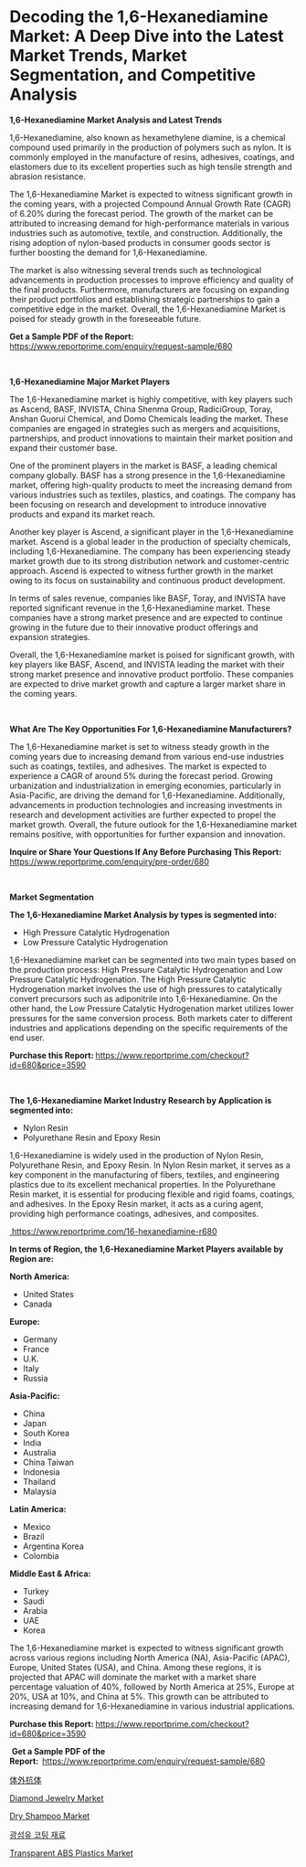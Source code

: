 <p><h1>Decoding the 1,6-Hexanediamine Market: A Deep Dive into the Latest Market Trends, Market Segmentation, and Competitive Analysis</h1></p><p><strong>1,6-Hexanediamine Market Analysis and Latest Trends</strong></p>
<p><p>1,6-Hexanediamine, also known as hexamethylene diamine, is a chemical compound used primarily in the production of polymers such as nylon. It is commonly employed in the manufacture of resins, adhesives, coatings, and elastomers due to its excellent properties such as high tensile strength and abrasion resistance.</p><p>The 1,6-Hexanediamine Market is expected to witness significant growth in the coming years, with a projected Compound Annual Growth Rate (CAGR) of 6.20% during the forecast period. The growth of the market can be attributed to increasing demand for high-performance materials in various industries such as automotive, textile, and construction. Additionally, the rising adoption of nylon-based products in consumer goods sector is further boosting the demand for 1,6-Hexanediamine.</p><p>The market is also witnessing several trends such as technological advancements in production processes to improve efficiency and quality of the final products. Furthermore, manufacturers are focusing on expanding their product portfolios and establishing strategic partnerships to gain a competitive edge in the market. Overall, the 1,6-Hexanediamine Market is poised for steady growth in the foreseeable future.</p></p>
<p><strong>Get a Sample PDF of the Report:&nbsp;</strong> <a href="https://www.reportprime.com/enquiry/request-sample/680">https://www.reportprime.com/enquiry/request-sample/680</a></p>
<p>&nbsp;</p>
<p><strong>1,6-Hexanediamine Major Market Players</strong></p>
<p><p>The 1,6-Hexanediamine market is highly competitive, with key players such as Ascend, BASF, INVISTA, China Shenma Group, RadiciGroup, Toray, Anshan Guorui Chemical, and Domo Chemicals leading the market. These companies are engaged in strategies such as mergers and acquisitions, partnerships, and product innovations to maintain their market position and expand their customer base.</p><p>One of the prominent players in the market is BASF, a leading chemical company globally. BASF has a strong presence in the 1,6-Hexanediamine market, offering high-quality products to meet the increasing demand from various industries such as textiles, plastics, and coatings. The company has been focusing on research and development to introduce innovative products and expand its market reach.</p><p>Another key player is Ascend, a significant player in the 1,6-Hexanediamine market. Ascend is a global leader in the production of specialty chemicals, including 1,6-Hexanediamine. The company has been experiencing steady market growth due to its strong distribution network and customer-centric approach. Ascend is expected to witness further growth in the market owing to its focus on sustainability and continuous product development.</p><p>In terms of sales revenue, companies like BASF, Toray, and INVISTA have reported significant revenue in the 1,6-Hexanediamine market. These companies have a strong market presence and are expected to continue growing in the future due to their innovative product offerings and expansion strategies.</p><p>Overall, the 1,6-Hexanediamine market is poised for significant growth, with key players like BASF, Ascend, and INVISTA leading the market with their strong market presence and innovative product portfolio. These companies are expected to drive market growth and capture a larger market share in the coming years.</p></p>
<p>&nbsp;</p>
<p><strong>What Are The Key Opportunities For 1,6-Hexanediamine Manufacturers?</strong></p>
<p><p>The 1,6-Hexanediamine market is set to witness steady growth in the coming years due to increasing demand from various end-use industries such as coatings, textiles, and adhesives. The market is expected to experience a CAGR of around 5% during the forecast period. Growing urbanization and industrialization in emerging economies, particularly in Asia-Pacific, are driving the demand for 1,6-Hexanediamine. Additionally, advancements in production technologies and increasing investments in research and development activities are further expected to propel the market growth. Overall, the future outlook for the 1,6-Hexanediamine market remains positive, with opportunities for further expansion and innovation.</p></p>
<p><strong>Inquire or Share Your Questions If Any Before Purchasing This Report:</strong> <a href="https://www.reportprime.com/enquiry/pre-order/680">https://www.reportprime.com/enquiry/pre-order/680</a></p>
<p>&nbsp;</p>
<p><strong>Market Segmentation</strong></p>
<p><strong>The 1,6-Hexanediamine Market Analysis by types is segmented into:</strong></p>
<p><ul><li>High Pressure Catalytic Hydrogenation</li><li>Low Pressure Catalytic Hydrogenation</li></ul></p>
<p><p>1,6-Hexanediamine market can be segmented into two main types based on the production process: High Pressure Catalytic Hydrogenation and Low Pressure Catalytic Hydrogenation. The High Pressure Catalytic Hydrogenation market involves the use of high pressures to catalytically convert precursors such as adiponitrile into 1,6-Hexanediamine. On the other hand, the Low Pressure Catalytic Hydrogenation market utilizes lower pressures for the same conversion process. Both markets cater to different industries and applications depending on the specific requirements of the end user.</p></p>
<p><strong>Purchase this Report:&nbsp;</strong><a href="https://www.reportprime.com/checkout?id=680&price=3590">https://www.reportprime.com/checkout?id=680&price=3590</a></p>
<p>&nbsp;</p>
<p><strong>The 1,6-Hexanediamine Market Industry Research by Application is segmented into:</strong></p>
<p><ul><li>Nylon Resin</li><li>Polyurethane Resin and Epoxy Resin</li></ul></p>
<p><p>1,6-Hexanediamine is widely used in the production of Nylon Resin, Polyurethane Resin, and Epoxy Resin. In Nylon Resin market, it serves as a key component in the manufacturing of fibers, textiles, and engineering plastics due to its excellent mechanical properties. In the Polyurethane Resin market, it is essential for producing flexible and rigid foams, coatings, and adhesives. In the Epoxy Resin market, it acts as a curing agent, providing high performance coatings, adhesives, and composites.</p></p>
<p><a href="https://www.reportprime.com/16-hexanediamine-r680">&nbsp;https://www.reportprime.com/16-hexanediamine-r680</a></p>
<p><strong>In terms of Region, the 1,6-Hexanediamine Market Players available by Region are:</strong></p>
<p>
    <p> <strong> North America: </strong>
        <ul>
            <li>United States</li>
            <li>Canada</li>
        </ul>
        </p> 
    <p> <strong> Europe: </strong>
        <ul>
            <li>Germany</li>
            <li>France</li>
            <li>U.K.</li>
            <li>Italy</li>
            <li>Russia</li>
        </ul>
        </p> 
    <p> <strong> Asia-Pacific: </strong>
        <ul>
            <li>China</li>
            <li>Japan</li>
            <li>South Korea</li>
            <li>India</li>
            <li>Australia</li>
            <li>China Taiwan</li>
            <li>Indonesia</li>
            <li>Thailand</li>
            <li>Malaysia</li>
        </ul>
        </p> 
    <p> <strong> Latin America: </strong>
        <ul>
            <li>Mexico</li>
            <li>Brazil</li>
            <li>Argentina Korea</li>
            <li>Colombia</li>
        </ul>
        </p> 
    <p> <strong> Middle East & Africa: </strong>
        <ul>
            <li>Turkey</li>
            <li>Saudi</li>
            <li>Arabia</li>
            <li>UAE</li>
            <li>Korea</li>
        </ul>
    </p>
    </p>
<p><p>The 1,6-Hexanediamine market is expected to witness significant growth across various regions including North America (NA), Asia-Pacific (APAC), Europe, United States (USA), and China. Among these regions, it is projected that APAC will dominate the market with a market share percentage valuation of 40%, followed by North America at 25%, Europe at 20%, USA at 10%, and China at 5%. This growth can be attributed to increasing demand for 1,6-Hexanediamine in various industrial applications.</p></p>
<p><strong>Purchase this Report: </strong><a href="https://www.reportprime.com/checkout?id=680&price=3590">https://www.reportprime.com/checkout?id=680&price=3590</a></p>
<p>&nbsp;<strong>Get a Sample PDF of the Report:&nbsp;&nbsp;</strong><a href="https://www.reportprime.com/enquiry/request-sample/680">https://www.reportprime.com/enquiry/request-sample/680</a></p>
<p><strong></strong></p>
<p><p><a href="https://github.com/LeanneBruen2023/Market-Research-Report-List-1/blob/main/654938170129.md">体外抗体</a></p><p><a href="https://issuu.com/reportprime-2/docs/diamond-jewelry-market-size-2030.pptx">Diamond Jewelry Market</a></p><p><a href="https://issuu.com/reportprime-2/docs/dry-shampoo-market-size-2030.pptx">Dry Shampoo Market</a></p><p><a href="https://github.com/Skyleitney456456/Market-Research-Report-List-1/blob/main/305381967747.md">광섬유 코팅 재료</a></p><p><a href="https://github.com/jsmusil/Market-Research-Report-List-3/blob/main/transparent-abs-plastics-market.md">Transparent ABS Plastics Market</a></p></p>